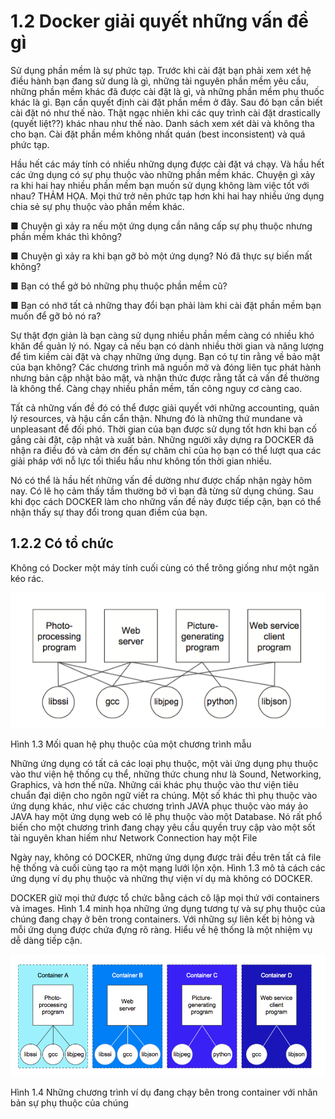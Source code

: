 # 1.2 Docker giải quyết những vấn đề gì

Sử dụng phần mềm là sự phức tạp. Trước khi cài đặt bạn phải xem xét hệ điều hành bạn đang sử dung là gì, những tài nguyên phần mềm yêu cầu, những phần mềm khác đã được cài đặt là gì, và những phần mềm phụ thuốc khác là gì. Bạn cần quyết định cài đặt phần mềm ở đây. Sau đó bạn cần biết cài đặt nó như thế nào. Thật ngạc nhiên khi các quy trình cài đặt drastically (quyết liệt??) khác nhau như thế nào. Danh sách xem xét dài và không tha cho bạn. Cài đặt phần mềm không nhất quán (best inconsistent) và quá phức tạp.

Hầu hết các máy tính có nhiều những dụng được cài đặt vá chạy. Và hầu hết các ứng dụng có sự phụ thuộc vào những phần mềm khác. Chuyện gì xảy ra khi hai hay nhiều phần mềm bạn muốn sử dụng không làm việc tốt với nhau? THẢM HỌA. Mọi thứ trở nên phức tạp hơn khi hai hay nhiều ứng dụng chia sẻ sự phụ thuộc vào phần mềm khác.

■ Chuyện gì xảy ra nếu một ứng dụng cần nâng cấp sự phụ thuộc nhưng phần mềm khác thì không?

■ Chuyện gì xảy ra khi bạn gỡ bỏ một ứng dụng? Nó đã thực sự biến mất không?

■ Bạn có thể gở bỏ những phụ thuộc phần mềm cũ?

■ Bạn có nhớ tất cả những thay đổi bạn phải làm khi cài đặt phần mềm bạn muốn để gỡ bỏ nó ra?

Sự thật đợn giản là bạn càng sử dụng nhiều phần mềm càng có nhiều khó khăn để quản lý nó. Ngay cả nếu bạn có dành nhiều thời gian và năng lượng để tìm kiềm cài đặt và chạy những ứng dụng. Bạn có tự tin rằng về bảo mật của bạn không? Các chương trình mã nguồn mở và đóng liên tục phát hành nhưng bản cập nhật bảo mật, và nhận thức được rằng tất cả vấn đề thường là không thể. Càng chạy nhiều phần mềm, tấn công nguy cơ càng cao. 

Tất cả những vấn đề đó có thể được giải quyết với những accounting, quản lý resources, và hậu cần cẩn thận. Nhưng đó là những thứ mundane và unpleasant để đối phó. Thời gian của bạn được sử dụng tốt hơn khi bạn cố gắng cài đặt, cập nhật và xuất bản. Những người xây dựng ra DOCKER đã nhận ra điều đó và cảm ơn đến sự chăm chỉ của họ bạn có thể lượt qua các giải pháp với nỗ lực tối thiểu hầu như không tốn thời gian nhiều.

Nó có thể là hầu hết những vấn đề dường như được chấp nhận ngày hôm nay. Có lẽ họ cảm thấy tầm thường bở vì bạn đã từng sử dụng chúng. Sau khi đọc cách DOCKER làm cho những vấn đề này được tiếp cận, bạn có thể nhận thấy sự thay đổi trong quan điềm của bạn.

## 1.2.2 Có tổ chức

Không có Docker một máy tính cuối cùng có thể trông giống như một ngăn kéo rác. 

![](https://github.com/vuongmao/docker-in-action-vn/blob/master/asset/1.2.1-image-1.png)

Hình 1.3 Mối quan hệ phụ thuộc của một chương trình mẫu

Những ứng dụng có tất cả các loại phụ thuộc, một vài ứng dụng phụ thuộc vào thư viện hệ thống cụ thể, những thức chung như là Sound, Networking, Graphics, và hơn thế nữa. Những cái khác phụ thuộc vào thư viện tiêu chuẩn đại diện cho ngôn ngữ viết ra chúng. Một số khác thì phụ thuộc vào ứng dụng khác, như việc các chương trình JAVA phục thuộc vào máy ảo JAVA hay một ứng dụng web có lẽ phụ thuộc vào một Database. Nó rất phổ biến cho một chương trình đang chạy yêu cầu quyền truy cập vào một sốt tài nguyên khan hiếm như Network Connection hay một File

Ngày nay, không có DOCKER, những ứng dụng được trải đều trên tất cả file hệ thống và cuối cùng tạo ra một mạng lưới lộn xộn. Hình 1.3 mô tả cách các ứng dụng ví dụ phụ thuộc và những thự viện ví dụ mà không có DOCKER.

DOCKER giữ mọi thứ được tổ chức bằng cách cô lập mọi thứ với containers và images. Hình 1.4 minh họa những ứng dụng tương tự và sự phụ thuộc của chúng đang chạy ở bên trong containers. Với những sự liên kết bị hỏng và mỗi ứng dụng được chứa đựng rõ ràng. Hiểu về hệ thống là một nhiệm vụ dễ dàng tiếp cận.

![](https://github.com/vuongmao/docker-in-action-vn/blob/master/asset/1.2.1-image-2.png)

Hình 1.4 Những chương trình ví dụ đang chạy bên trong container với nhân bản sự phụ thuộc của chúng
